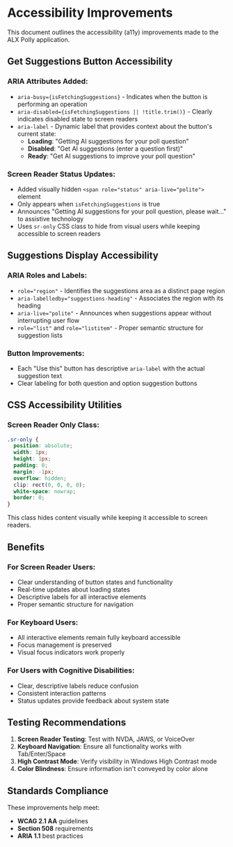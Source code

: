 # Accessibility Improvements

This document outlines the accessibility (a11y) improvements made to the ALX Polly application.

## Get Suggestions Button Accessibility

### ARIA Attributes Added:
- `aria-busy={isFetchingSuggestions}` - Indicates when the button is performing an operation
- `aria-disabled={isFetchingSuggestions || !title.trim()}` - Clearly indicates disabled state to screen readers
- `aria-label` - Dynamic label that provides context about the button's current state:
  - **Loading**: "Getting AI suggestions for your poll question"
  - **Disabled**: "Get AI suggestions (enter a question first)"  
  - **Ready**: "Get AI suggestions to improve your poll question"

### Screen Reader Status Updates:
- Added visually hidden `<span role="status" aria-live="polite">` element
- Only appears when `isFetchingSuggestions` is true
- Announces "Getting AI suggestions for your poll question, please wait..." to assistive technology
- Uses `sr-only` CSS class to hide from visual users while keeping accessible to screen readers

## Suggestions Display Accessibility

### ARIA Roles and Labels:
- `role="region"` - Identifies the suggestions area as a distinct page region
- `aria-labelledby="suggestions-heading"` - Associates the region with its heading
- `aria-live="polite"` - Announces when suggestions appear without interrupting user flow
- `role="list"` and `role="listitem"` - Proper semantic structure for suggestion lists

### Button Improvements:
- Each "Use this" button has descriptive `aria-label` with the actual suggestion text
- Clear labeling for both question and option suggestion buttons

## CSS Accessibility Utilities

### Screen Reader Only Class:
```css
.sr-only {
  position: absolute;
  width: 1px;
  height: 1px;
  padding: 0;
  margin: -1px;
  overflow: hidden;
  clip: rect(0, 0, 0, 0);
  white-space: nowrap;
  border: 0;
}
```

This class hides content visually while keeping it accessible to screen readers.

## Benefits

### For Screen Reader Users:
- Clear understanding of button states and functionality
- Real-time updates about loading states
- Descriptive labels for all interactive elements
- Proper semantic structure for navigation

### For Keyboard Users:
- All interactive elements remain fully keyboard accessible
- Focus management is preserved
- Visual focus indicators work properly

### For Users with Cognitive Disabilities:
- Clear, descriptive labels reduce confusion
- Consistent interaction patterns
- Status updates provide feedback about system state

## Testing Recommendations

1. **Screen Reader Testing**: Test with NVDA, JAWS, or VoiceOver
2. **Keyboard Navigation**: Ensure all functionality works with Tab/Enter/Space
3. **High Contrast Mode**: Verify visibility in Windows High Contrast mode
4. **Color Blindness**: Ensure information isn't conveyed by color alone

## Standards Compliance

These improvements help meet:
- **WCAG 2.1 AA** guidelines
- **Section 508** requirements  
- **ARIA 1.1** best practices
